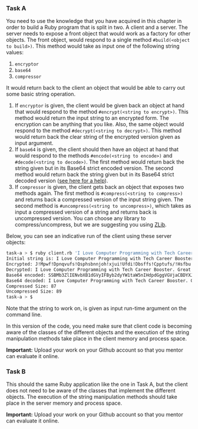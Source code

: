 ### Task A

You need to use the knowledge that you have acquired in this chapter in order to build a Ruby program that is split in
two. A client and a server. The server needs to expose a front object that would work as a factory for other objects.
The front object, would respond to a single method `#build(<object to build>)`. This method would take as input one of the
following string values:

1. `encryptor`
1. `base64`
1. `compressor`

It would return back to the client an object that would be able to carry out some basic string operation.

1. If `encryptor` is given, the client would be given back an object at hand that would respond to the method `#encrypt(<string to encrypt>)`.
This method would return the input string to an encrypted form. The encryption can be anything that you like. Also, the same
object would respond to the method `#decrypt(<string to decrypt>)`. This method would return back the clear string of the encrypted version
given as input argument.
2. If `base64` is given, the client should then have an object at hand that would respond to the methods `#encode(<string to encode>)` and
`#decode(<string to decode>)`. The first method would return back the string given but in its Base64 strict encoded version. The second
method would return back the string given but in its Base64 strict decoded version ([see here for a help](https://ruby-doc.org/stdlib-2.1.3/libdoc/base64/rdoc/Base64.html)).
3. If `compressor` is given, the client gets back an object that exposes two methods again. The first method is `#compress(<string to compress>)` and
returns back a compressed version of the input string given. The second method is `#uncompress(<string to uncompress>)`, which takes as input a
compressed version of a string and returns back is uncompressed version. You can choose any library to compress/uncompress, but we are suggesting you using
[ZLib](https://ruby-doc.org/stdlib-2.1.3/libdoc/zlib/rdoc/Zlib.html).
 
Below, you can see an indicative run of the client using these server objects:

``` bash
task-a > $ ruby client.rb 'I Love Computer Programming with Tech Career Booster. Great content and fantastic Mentors'
Initial string is: I Love Computer Programming with Tech Career Booster. Great content and fantastic Mentors
Encrypted: J!Mpwf!Dpnqvufs!Qsphsbnnjoh!xjui!Ufdi!Dbsffs!Cpptufs/!Hsfbu!dpoufou!boe!gboubtujd!Nfoupst
Decrypted: I Love Computer Programming with Tech Career Booster. Great content and fantastic Mentors
Base64 encoded: SSBMb3ZlIENvbXB1dGVyIFByb2dyYW1taW5nIHdpdGggVGVjaCBDYXJlZXIgQm9vc3Rlci4gR3JlYXQgY29udGVudCBhbmQgZmFudGFzdGljIE1lbnRvcnM=
Base64 decoded: I Love Computer Programming with Tech Career Booster. Great content and fantastic Mentors
Compressed Size: 87
Uncompressed Size: 89
task-a > $
```

Note that the string to work on, is given as input run-time argument on the command line.

In this version of the code, you need make sure that client code is becoming aware of the classes of the different objects and the execution of the
string manipulation methods take place in the client memory and process space.

**Important:** Upload your work on your Github account so that you mentor can evaluate it online.

### Task B

This should the same Ruby application like the one in Task A, but the client does not need to be aware of the classes that implement
the different objects. The execution of the string manipulation methods should take place in the server memory and process space.

**Important:** Upload your work on your Github account so that you mentor can evaluate it online.
